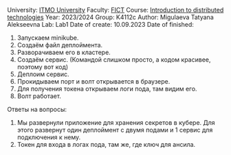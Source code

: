 University: [ITMO University](https://itmo.ru/ru/)
Faculty: [FICT](https://fict.itmo.ru)
Course: [Introduction to distributed technologies](https://github.com/itmo-ict-faculty/introduction-to-distributed-technologies)
Year: 2023/2024
Group: K4112c
Author: Migulaeva Tatyana Alekseevna
Lab: Lab1
Date of create: 10.09.2023
Date of finished: 

1. Запускаем minikube.
2. Создаём файл деплоймента. 
3. Разворачиваем его в кластере.
4. Создаём сервис. (Командой слишком просто, а кодом красивее, поэтому вот код)
5. Деплоим сервис.
6. Прокидываем порт и волт открывается в браузере.
7. Для получения токена открываем логи пода, там видим его.
8. Волт работает.

Ответы на вопросы:
1. Мы развернули приложение для хранения секретов в кубере. Для этого развернут один деплоймент с двумя подами и 1 сервис для подключения к нему. 
2. Токен для входа в логах пода, там же, где ключ для ансила.
